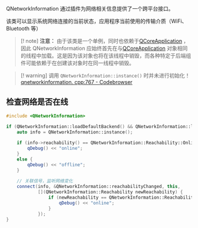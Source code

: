 QNetworkInformation 通过插件为网络相关信息提供了一个跨平台接口。

该类可以显示系统网络连接的当前状态，应用程序当前使用的传输介质（WiFi、Bluetooth 等）

> [! note] 
> **注意：** 由于该类是一个单例，同时也依赖于[QCoreApplication](https://doc.qt.io/qt-6/zh/qcoreapplication.html) ，因此 QNetworkInformation 应始终首先在与[QCoreApplication](https://doc.qt.io/qt-6/zh/qcoreapplication.html) 对象相同的线程中加载。这是因为该对象也将在该线程中销毁，而各种特定于后端组件可能依赖于在创建该对象时在同一线程中销毁。

> [! warning]
> 调用 `QNetworkInformation::instance()` 时并未进行初始化！[qnetworkinformation. cpp:767 - Codebrowser](https://codebrowser.dev/qt6/qtbase/src/network/kernel/qnetworkinformation.cpp.html#767)
## 检查网络是否在线

```cpp
#include <QNetworkInformation>

if (QNetworkInformation::loadDefaultBackend() && QNetworkInformation::loadBackendByFeatures(QNetworkInformation::Feature::Reachability)) {  
    auto info = QNetworkInformation::instance();  
  
    if (info->reachability() == QNetworkInformation::Reachability::Online) {  
        qDebug() << "online";  
    }  
    else {  
        qDebug() << "offline";  
    }
    
    // 关联信号，监听网络变化
    connect(info, &QNetworkInformation::reachabilityChanged, this,  
            [](QNetworkInformation::Reachability newReachability) {  
                if (newReachability == QNetworkInformation::Reachability::Online) {  
                    qDebug() << "online";  
                }  
            });  
}
```